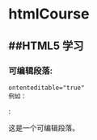 # htmlCourse
##HTML5 学习
---
### 可编辑段落:
    ontenteditable="true"
    例如：
:    <p contenteditable="true">这是一个可编辑段落。</p> 


